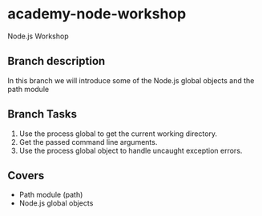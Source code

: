 # academy-node-workshop

Node.js Workshop

## Branch description

In this branch we will introduce some of the Node.js global objects and the path module

## Branch Tasks

1. Use the process global to get the current working directory.
2. Get the passed command line arguments.
3. Use the process global object to handle uncaught exception errors.

## Covers

- Path module (path)
- Node.js global objects
